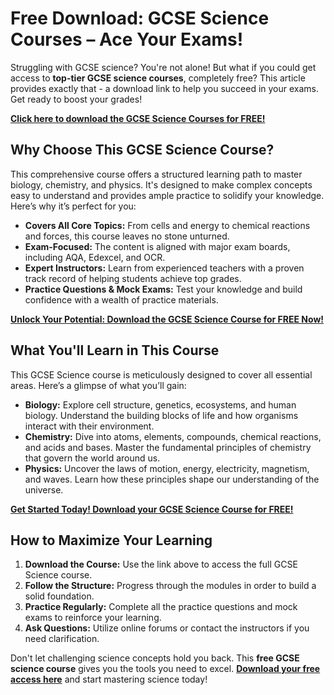 # Free Download: GCSE Science Courses – Ace Your Exams!

Struggling with GCSE science? You're not alone! But what if you could get access to **top-tier GCSE science courses**, completely free? This article provides exactly that - a download link to help you succeed in your exams. Get ready to boost your grades!

[**Click here to download the GCSE Science Courses for FREE!**](https://udemywork.com/gcse-science-courses)

## Why Choose This GCSE Science Course?

This comprehensive course offers a structured learning path to master biology, chemistry, and physics. It's designed to make complex concepts easy to understand and provides ample practice to solidify your knowledge. Here’s why it’s perfect for you:

*   **Covers All Core Topics:** From cells and energy to chemical reactions and forces, this course leaves no stone unturned.
*   **Exam-Focused:** The content is aligned with major exam boards, including AQA, Edexcel, and OCR.
*   **Expert Instructors:** Learn from experienced teachers with a proven track record of helping students achieve top grades.
*   **Practice Questions & Mock Exams:** Test your knowledge and build confidence with a wealth of practice materials.

[**Unlock Your Potential: Download the GCSE Science Course for FREE Now!**](https://udemywork.com/gcse-science-courses)

## What You'll Learn in This Course

This GCSE Science course is meticulously designed to cover all essential areas. Here’s a glimpse of what you’ll gain:

*   **Biology:** Explore cell structure, genetics, ecosystems, and human biology. Understand the building blocks of life and how organisms interact with their environment.
*   **Chemistry:** Dive into atoms, elements, compounds, chemical reactions, and acids and bases. Master the fundamental principles of chemistry that govern the world around us.
*   **Physics:** Uncover the laws of motion, energy, electricity, magnetism, and waves. Learn how these principles shape our understanding of the universe.

[**Get Started Today! Download your GCSE Science Course for FREE!**](https://udemywork.com/gcse-science-courses)

## How to Maximize Your Learning

1.  **Download the Course:** Use the link above to access the full GCSE Science course.
2.  **Follow the Structure:** Progress through the modules in order to build a solid foundation.
3.  **Practice Regularly:** Complete all the practice questions and mock exams to reinforce your learning.
4.  **Ask Questions:** Utilize online forums or contact the instructors if you need clarification.

Don't let challenging science concepts hold you back. This **free GCSE science course** gives you the tools you need to excel. **[Download your free access here](https://udemywork.com/gcse-science-courses)** and start mastering science today!
